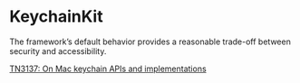 # KeychainKit

The framework’s default behavior provides a reasonable trade-off between security and accessibility.

[TN3137: On Mac keychain APIs and implementations](https://developer.apple.com/documentation/technotes/tn3137-on-mac-keychains)
